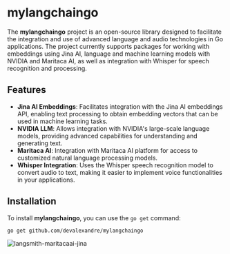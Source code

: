 # mylangchaingo

The **mylangchaingo** project is an open-source library designed to facilitate the integration and use of advanced language and audio technologies in Go applications. The project currently supports packages for working with embeddings using Jina AI, language and machine learning models with NVIDIA and Maritaca AI, as well as integration with Whisper for speech recognition and processing.

## Features

- **Jina AI Embeddings**: Facilitates integration with the Jina AI embeddings API, enabling text processing to obtain embedding vectors that can be used in machine learning tasks.
- **NVIDIA LLM**: Allows integration with NVIDIA's large-scale language models, providing advanced capabilities for understanding and generating text.
- **Maritaca AI**: Integration with Maritaca AI platform for access to customized natural language processing models.
- **Whisper Integration**: Uses the Whisper speech recognition model to convert audio to text, making it easier to implement voice functionalities in your applications.

## Installation

To install **mylangchaingo**, you can use the `go get` command:

```bash
go get github.com/devalexandre/mylangchaingo
```

![langsmith-maritacaai-jina](https://pbs.twimg.com/media/GMR-W1aXcAAntxI?format=jpg&name=large)

